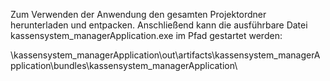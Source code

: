 Zum Verwenden der Anwendung den gesamten Projektordner herunterladen und entpacken.
Anschließend kann die ausführbare Datei kassensystem_managerApplication.exe im Pfad gestartet werden:

\kassensystem_managerApplication\out\artifacts\kassensystem_managerApplication\bundles\kassensystem_managerApplication\
